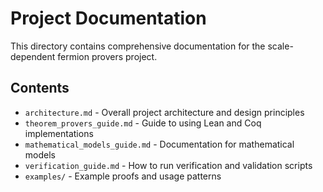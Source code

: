 # Project Documentation

This directory contains comprehensive documentation for the scale-dependent fermion provers project.

## Contents

- `architecture.md` - Overall project architecture and design principles
- `theorem_provers_guide.md` - Guide to using Lean and Coq implementations  
- `mathematical_models_guide.md` - Documentation for mathematical models
- `verification_guide.md` - How to run verification and validation scripts
- `examples/` - Example proofs and usage patterns